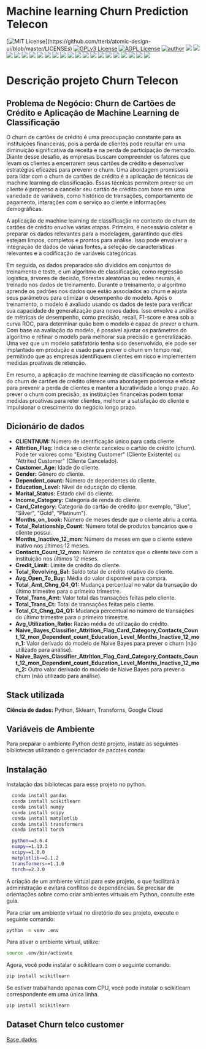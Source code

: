 # Machine learning Churn Prediction Telecon

[![MIT License](https://img.shields.io/apm/l/atomic-design-ui.svg?)](https://github.com/tterb/atomic-design-ui/blob/master/LICENSEs)
[![GPLv3 License](https://img.shields.io/badge/License-GPL%20v3-yellow.svg)](https://opensource.org/licenses/)
[![AGPL License](https://img.shields.io/badge/license-AGPL-blue.svg)](http://www.gnu.org/licenses/agpl-3.0)
[![author](https://img.shields.io/badge/author-RafaelGallo-red.svg)](https://github.com/RafaelGallo?tab=repositories) 
[![](https://img.shields.io/badge/python-3.7+-blue.svg)](https://www.python.org/downloads/release/python-374/) 
[![](https://img.shields.io/badge/R-3.6.0-red.svg)](https://www.r-project.org/)
[![](https://img.shields.io/badge/ggplot2-white.svg)](https://ggplot2.tidyverse.org/)
[![](https://img.shields.io/badge/transformers-white.svg)](https://huggingface.co/docs/transformers)
[![](https://img.shields.io/badge/Google_Cloud-white.svg)](https://huggingface.co/docs/transformers)
[![](https://img.shields.io/badge/dplyr-blue.svg)](https://dplyr.tidyverse.org/)
[![](https://img.shields.io/badge/readr-green.svg)](https://readr.tidyverse.org/)
[![](https://img.shields.io/badge/ggvis-black.svg)](https://ggvis.tidyverse.org/)
[![](https://img.shields.io/badge/Shiny-red.svg)](https://shiny.tidyverse.org/)
[![](https://img.shields.io/badge/plotly-green.svg)](https://plotly.com/)
[![](https://img.shields.io/badge/XGBoost-red.svg)](https://xgboost.readthedocs.io/en/stable/#)
[![](https://img.shields.io/badge/Tensorflow-orange.svg)](https://powerbi.microsoft.com/pt-br/)
[![](https://img.shields.io/badge/Keras-red.svg)](https://powerbi.microsoft.com/pt-br/)
[![](https://img.shields.io/badge/CUDA-gree.svg)](https://powerbi.microsoft.com/pt-br/)
[![](https://img.shields.io/badge/Caret-orange.svg)](https://caret.tidyverse.org/)
[![](https://img.shields.io/badge/Pandas-blue.svg)](https://pandas.pydata.org/) 
[![](https://img.shields.io/badge/Matplotlib-blue.svg)](https://matplotlib.org/)
[![](https://img.shields.io/badge/Seaborn-green.svg)](https://seaborn.pydata.org/)
[![](https://img.shields.io/badge/Matplotlib-orange.svg)](https://scikit-learn.org/stable/) 
[![](https://img.shields.io/badge/Scikit_Learn-green.svg)](https://scikit-learn.org/stable/)
[![](https://img.shields.io/badge/Numpy-white.svg)](https://numpy.org/) 

# Descrição projeto Churn Telecon
## Problema de Negócio: Churn de Cartões de Crédito e Aplicação de Machine Learning de Classificação
O churn de cartões de crédito é uma preocupação constante para as instituições financeiras, pois a perda de clientes pode resultar em uma diminuição significativa da receita e na perda de participação de mercado. Diante desse desafio, as empresas buscam compreender os fatores que levam os clientes a encerrarem seus cartões de crédito e desenvolver estratégias eficazes para prevenir o churn. Uma abordagem promissora para lidar com o churn de cartões de crédito é a aplicação de técnicas de machine learning de classificação. Essas técnicas permitem prever se um cliente é propenso a cancelar seu cartão de crédito com base em uma variedade de variáveis, como histórico de transações, comportamento de pagamento, interações com o serviço ao cliente e informações demográficas.

A aplicação de machine learning de classificação no contexto do churn de cartões de crédito envolve várias etapas. Primeiro, é necessário coletar e preparar os dados relevantes para a modelagem, garantindo que eles estejam limpos, completos e prontos para análise. Isso pode envolver a integração de dados de várias fontes, a seleção de características relevantes e a codificação de variáveis categóricas.

Em seguida, os dados preparados são divididos em conjuntos de treinamento e teste, e um algoritmo de classificação, como regressão logística, árvores de decisão, florestas aleatórias ou redes neurais, é treinado nos dados de treinamento. Durante o treinamento, o algoritmo aprende os padrões nos dados que estão associados ao churn e ajusta seus parâmetros para otimizar o desempenho do modelo. Após o treinamento, o modelo é avaliado usando os dados de teste para verificar sua capacidade de generalização para novos dados. Isso envolve a análise de métricas de desempenho, como precisão, recall, F1-score e área sob a curva ROC, para determinar quão bem o modelo é capaz de prever o churn. Com base na avaliação do modelo, é possível ajustar os parâmetros do algoritmo e refinar o modelo para melhorar sua precisão e generalização. Uma vez que um modelo satisfatório tenha sido desenvolvido, ele pode ser implantado em produção e usado para prever o churn em tempo real, permitindo que as empresas identifiquem clientes em risco e implementem medidas proativas de retenção.

Em resumo, a aplicação de machine learning de classificação no contexto do churn de cartões de crédito oferece uma abordagem poderosa e eficaz para prevenir a perda de clientes e manter a lucratividade a longo prazo. Ao prever o churn com precisão, as instituições financeiras podem tomar medidas proativas para reter clientes, melhorar a satisfação do cliente e impulsionar o crescimento do negócio.longo prazo.

## Dicionário de dados

- **CLIENTNUM:** Número de identificação único para cada cliente.
- **Attrition_Flag:** Indica se o cliente cancelou o cartão de crédito (churn). Pode ter valores como "Existing Customer" (Cliente Existente) ou "Attrited Customer" (Cliente Cancelado).
- **Customer_Age:** Idade do cliente.
- **Gender:** Gênero do cliente.
- **Dependent_count:** Número de dependentes do cliente.
- **Education_Level:** Nível de educação do cliente.
- **Marital_Status:** Estado civil do cliente.
- **Income_Category:** Categoria de renda do cliente.
- **Card_Category:** Categoria do cartão de crédito (por exemplo, "Blue", "Silver", "Gold", "Platinum").
- **Months_on_book:** Número de meses desde que o cliente abriu a conta.
- **Total_Relationship_Count:** Número total de produtos bancários que o cliente possui.
- **Months_Inactive_12_mon:** Número de meses em que o cliente esteve inativo nos últimos 12 meses.
- **Contacts_Count_12_mon:** Número de contatos que o cliente teve com a instituição nos últimos 12 meses.
- **Credit_Limit:** Limite de crédito do cliente.
- **Total_Revolving_Bal:** Saldo total de crédito rotativo do cliente.
- **Avg_Open_To_Buy:** Média do valor disponível para compra.
- **Total_Amt_Chng_Q4_Q1:** Mudança percentual no valor da transação do último trimestre para o primeiro trimestre.
- **Total_Trans_Amt:** Valor total das transações feitas pelo cliente.
- **Total_Trans_Ct:** Total de transações feitas pelo cliente.
- **Total_Ct_Chng_Q4_Q1:** Mudança percentual no número de transações do último trimestre para o primeiro trimestre.
- **Avg_Utilization_Ratio:** Razão média de utilização do crédito.
- **Naive_Bayes_Classifier_Attrition_Flag_Card_Category_Contacts_Count_12_mon_Dependent_count_Education_Level_Months_Inactive_12_mon_1:** Valor derivado do modelo de Naive Bayes para prever o churn (não utilizado para análise).
- **Naive_Bayes_Classifier_Attrition_Flag_Card_Category_Contacts_Count_12_mon_Dependent_count_Education_Level_Months_Inactive_12_mon_2:** Outro valor derivado do modelo de Naive Bayes para prever o churn (não utilizado para análise).

## Stack utilizada

**Ciência de dados:** Python, Sklearn, Transforns, Google Cloud

## Variáveis de Ambiente

Para preparar o ambiente Python deste projeto, instale as seguintes bibliotecas utilizando o gerenciador de pacotes conda:


## Instalação

Instalação das bibliotecas para esse projeto no python.

```bash
  conda install pandas 
  conda install scikitlearn
  conda install numpy
  conda install scipy
  conda install matplotlib
  conda install transformers
  conda install torch

  python==3.6.4
  numpy==1.13.3
  scipy==1.0.0
  matplotlib==2.1.2
  transformers==1.1.0
  torch==2.3.0
```
A criação de um ambiente virtual para este projeto, o que facilitará a administração e evitará conflitos de dependências. Se precisar de orientações sobre como criar ambientes virtuais em Python, consulte este guia.

Para criar um ambiente virtual no diretório do seu projeto, execute o seguinte comando:

```bash
python -m venv .env
```
Para ativar o ambiente virtual, utilize:
```bash
source .env/bin/activate
```
Agora, você pode instalar o scikitlearn com o seguinte comando:

```bash
pip install scikitlearn
```
Se estiver trabalhando apenas com CPU, você pode instalar o scikitlearn correspondente em uma única linha. 
```bash
pip install scikitlearn
```

## Dataset Churn telco customer
[Base_dados](https://www.kaggle.com/datasets/blastchar/telco-customer-churn/data)
